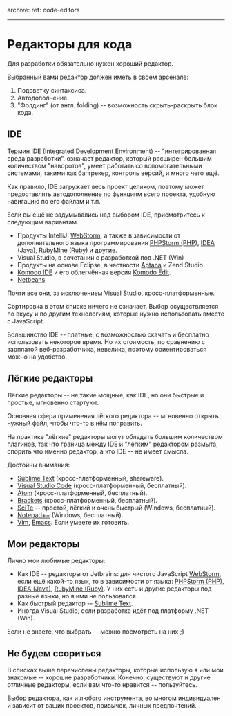 archive:
  ref: code-editors

---

# Редакторы для кода

Для разработки обязательно нужен хороший редактор.

Выбранный вами редактор должен иметь в своем арсенале:

1. Подсветку синтаксиса.
2. Автодополнение.
3. "Фолдинг" (от англ. folding) -- возможность скрыть-раскрыть блок кода.

## IDE

Термин IDE (Integrated Development Environment) -- "интегрированная среда разработки", означает редактор, который расширен большим количеством "наворотов", умеет работать со вспомогательными системами, такими как багтрекер, контроль версий, и много чего ещё.

Как правило, IDE загружает весь проект целиком, поэтому может предоставлять автодополнение по функциям всего проекта, удобную навигацию по его файлам и т.п.

Если вы ещё не задумывались над выбором IDE, присмотритесь к следующим вариантам.

- Продукты IntelliJ: [WebStorm](http://www.jetbrains.com/webstorm/), а также в зависимости от дополнительного языка программирования [PHPStorm (PHP)](http://www.jetbrains.com/phpstorm/), [IDEA (Java)](http://www.jetbrains.com/idea/), [RubyMine (Ruby)](http://www.jetbrains.com/ruby/) и другие.
- Visual Studio, в сочетании с разработкой под .NET (Win)
- Продукты на основе Eclipse, в частности [Aptana](http://www.aptana.com/) и Zend Studio
- [Komodo IDE](http://www.activestate.com/komodo-ide) и его облегчённая версия [Komodo Edit](http://www.activestate.com/komodo-edit).
- [Netbeans](http://netbeans.org/)

Почти все они, за исключением Visual Studio, кросс-платформенные.

Сортировка в этом списке ничего не означает. Выбор осуществляется по вкусу и по другим технологиям, которые нужно использовать вместе с JavaScript.

Большинство IDE -- платные, с возможностью скачать и бесплатно использовать некоторое время. Но их стоимость, по сравнению с зарплатой веб-разработчика, невелика, поэтому ориентироваться можно на удобство.

## Лёгкие редакторы

Лёгкие редакторы -- не такие мощные, как IDE, но они быстрые и простые, мгновенно стартуют.

Основная сфера применения лёгкого редактора -- мгновенно открыть нужный файл, чтобы что-то в нём поправить.

На практике "лёгкие" редакторы могут обладать большим количеством плагинов, так что граница между IDE и "лёгким" редактором размыта, спорить что именно редактор, а что IDE -- не имеет смысла.

Достойны внимания:

- [Sublime Text](http://www.sublimetext.com/) (кросс-платформенный, shareware).
- [Visual Studio Code](https://code.visualstudio.com/) (кросс-платформенный, бесплатный).
- [Atom](https://atom.io/) (кросс-платформенный, бесплатный).
- [Brackets](http://brackets.io/) (кросс-платформенный, бесплатный).
- [SciTe](http://www.scintilla.org/) -- простой, лёгкий и очень быстрый (Windows, бесплатный).
- [Notepad++](https://notepad-plus-plus.org/) (Windows, бесплатный).
- [Vim](http://www.vim.org/), [Emacs](http://www.gnu.org/software/emacs/). Если умеете их готовить.

## Мои редакторы

Лично мои любимые редакторы:

- Как IDE -- редакторы от Jetbrains: для чистого JavaScript [WebStorm](http://www.jetbrains.com/webstorm/), если ещё какой-то язык, то в зависимости от языка: [PHPStorm (PHP)](http://www.jetbrains.com/phpstorm/), [IDEA (Java)](http://www.jetbrains.com/idea/), [RubyMine (Ruby)](http://www.jetbrains.com/ruby/). У них есть и другие редакторы под разные языки, но я ими не пользовался.
- Как быстрый редактор -- <a href="http://www.sublimetext.com">Sublime Text</a>.
- Иногда Visual Studio, если разработка идёт под платформу .NET (Win).

Если не знаете, что выбрать -- можно посмотреть на них ;)

## Не будем ссориться

В списках выше перечислены редакторы, которые использую я или мои знакомые -- хорошие разработчики. Конечно, существуют и другие отличные редакторы, если вам что-то нравится -- пользуйтесь.

Выбор редактора, как и любого инструмента, во многом индивидуален и зависит от ваших проектов, привычек, личных предпочтений.
